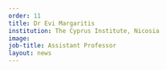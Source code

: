 ```yaml
---
order: 11
title: Dr Evi Margaritis
institution: The Cyprus Institute, Nicosia
image:
job-title: Assistant Professor
layout: news
---
```

